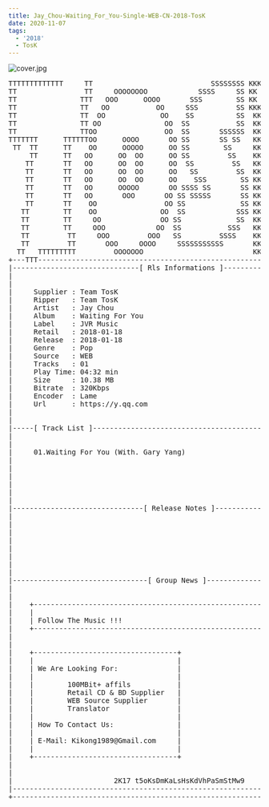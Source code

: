 ```yaml
---
title: Jay_Chou-Waiting_For_You-Single-WEB-CN-2018-TosK
date: 2020-11-07
tags: 
  - '2018'
  - TosK
---
```


![cover.jpg](https://goindex.65style.workers.dev/3:/Music/MP3/Jay_Chou-Waiting_For_You-Single-WEB-CN-2018-TosK/00-jay_chou-waiting_for_you-single-web-cn-2018-cover-tosk.jpg)

<retrotxt v-slot>
<pre class="has-text-plain text-1x font-ibm_vga_8x16">TTTTTTTTTTTTT     TT                            SSSSSSSS KKKKKK    KKKK    KKKKKKK
TT                TT     OOOOOOOO            SSSS     SS KK        KKKK        KK
TT               TTT   OOO      OOOO       SSS        SS KK        KKK         KK
TT               TT   OO           OO     SSS         SS KKK       KKK        KK
TT               TT  OO             OO    SS          SS  KK       KK        KK
TT               TT OO               OO  SS           SS  KK                KK
TT               TTOO                OO  SS       SSSSSS  KK                KK
TTTTTTT      TTTTTTOO      OOOO       OO SS       SS SS   KK               KK
 TT  TT      TT    OO      OOOOO      OO SS        SS     KK              KK
     TT      TT   OO      OO  OO      OO SS         SS    KK              KK
    TT       TT   OO      OO  OO      OO  SS         SS   KK               KK
    TT       TT   OO      OO  OO      OO   SS         SS  KK                KK
    TT       TT   OO      OO  OO      OO    SSS        SS KK                 KK
    TT       TT   OO      OOOOO       OO SSSS SS       SS KK                  KK
    TT       TT   OO       OOO       OO SS SSSSS       SS KK                   KK
    TT       TT    OO                OO SS             SS KK       KK           KK
   TT        TT    OO               OO  SS            SSS KK      KKKK         KK
   TT        TT     OO              OO SS             SS  KK      KK KK       KK
   TT        TT     OOO            OO  SS           SSS   KK      KK  KK    KKK
   TT         TT     OOO         OOO   SS         SSSS    KK       KK  KK  KKK
   TT         TT       OOO     OOOO     SSSSSSSSSSS       KK KKKKKKKK  KK KKK
  TT   TTTTTTTTT         OOOOOOO                          KKKK          KKKK
+---TTT-----------------------------------------------------------------KKK----+
|------------------------------[ Rls Informations ]----------------------------|
|                                                                              |
|                                                                              |
|     Supplier : Team TosK                                                     |
|     Ripper   : Team TosK                                                     |
|     Artist   : Jay Chou                                                      |
|     Album    : Waiting For You                                               |
|     Label    : JVR Music                                                     |
|     Retail   : 2018-01-18                                                    |
|     Release  : 2018-01-18                                                    |
|     Genre    : Pop                                                           |
|     Source   : WEB                                                           |
|     Tracks   : 01                                                            |
|     Play Time: 04:32 min                                                     |
|     Size     : 10.38 MB                                                      |
|     Bitrate  : 320Kbps                                                       |
|     Encoder  : Lame                                                          |
|     Url      : https://y.qq.com                                              |
|                                                                              |
|                                                                              |
|-----[ Track List ]-----------------------------------------------------------|
|                                                                              |
|                                                                              |
|     01.Waiting For You (With. Gary Yang)                   [04:32]           |
|                                                            -------           |
|                                                             04:32 min        |
|                                                             10.38 MB         |
|                                                                              |
|                                                                              |
|                                                                              |
|-------------------------------[ Release Notes ]------------------------------|
|                                                                              |
|                                                                              |
|                                                                              |
|                                                                              |
|                                                                              |
|                                                                              |
|                                                                              |
|                                                                              |
|--------------------------------[ Group News ]--------------------------------|
|                                                                              |
|                                                                              |
|    +--------------------------------------------------------------------+    |
|    |                                                                    |    |
|    | Follow The Music !!!                                               |    |
|    +--------------------------------------------------------------------+    |
|                                                                              |
|                                                                              |
|    +----------------------------------+                                      |
|    |                                  |                                      |
|    | We Are Looking For:              |                                      |
|    |                                  |                                      |
|    |        100MBit+ affils           |                                      |
|    |        Retail CD &amp; BD Supplier   |                                      |
|    |        WEB Source Supplier       |                                      |
|    |        Translator                |                                      |
|    |                                  |                                      |
|    | How To Contact Us:               |                                      |
|    |                                  |                                      |
|    | E-Mail: Kikong1989@Gmail.com     |                                      |
|    |                                  |                    RlS No. 1577      |
|    +----------------------------------+                                      |
|                                                                              |
|                                                                              |
|                        2K17 t5oKsDmKaLsHsKdVhPaSmStMw9                       |
|------------------------------------------------------------------------------|
+------------------------------------------------------------------------------+
<span class="dos-cursor">_</span></pre>
</retrotxt>

<a-player 
    :options="{
        audio: [
          {
            name: '等你下課 (With. 楊瑞代)',
            artist: '周杰倫',
            url: 'https://goindex.65style.workers.dev/3:/Music/MP3/Jay_Chou-Waiting_For_You-Single-WEB-CN-2018-TosK/01-jay_chou-waiting_for_you_(with._gary_yang)-tosk.mp3',
            cover: 'https://goindex.65style.workers.dev/3:/Music/MP3/Jay_Chou-Waiting_For_You-Single-WEB-CN-2018-TosK/00-jay_chou-waiting_for_you-single-web-cn-2018-cover-tosk.jpg',
            theme: '#ebd0c2'
          },
        ]
    }"
/>

<download url="https://mirrorace.org/m/53O2w"/>

